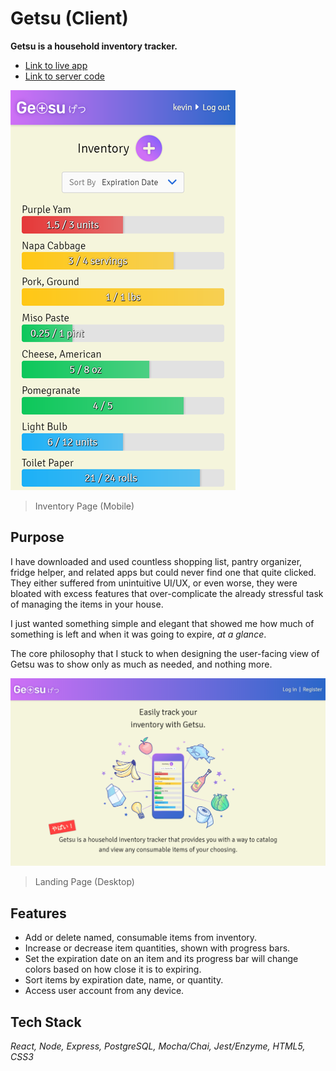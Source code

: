 # Getsu (Client)

**Getsu is a household inventory tracker.**
- [Link to live app](https://getsu-client.kevinwei.now.sh/)
- [Link to server code](https://github.com/kevinwei00/getsu-server)

![](src/assets/getsu-mobile.png)
> Inventory Page (Mobile)

## Purpose

I have downloaded and used countless shopping list, pantry organizer, fridge helper, and related apps but could never find one that quite clicked. They either suffered from unintuitive UI/UX, or even worse, they were bloated with excess features that over-complicate the already stressful task of managing the items in your house. 

I just wanted something simple and elegant that showed me how much of something is left and when it was going to expire, *at a glance*.

The core philosophy that I stuck to when designing the user-facing view of Getsu was to show only as much as needed, and nothing more.

![](src/assets/getsu-desktop.png)

> Landing Page (Desktop)

## Features

- Add or delete named, consumable items from inventory.
- Increase or decrease item quantities, shown with progress bars.
- Set the expiration date on an item and its progress bar will change colors based on how close it is to expiring.
- Sort items by expiration date, name, or quantity.
- Access user account from any device.

## Tech Stack

*React, Node, Express, PostgreSQL, Mocha/Chai, Jest/Enzyme, HTML5, CSS3*
